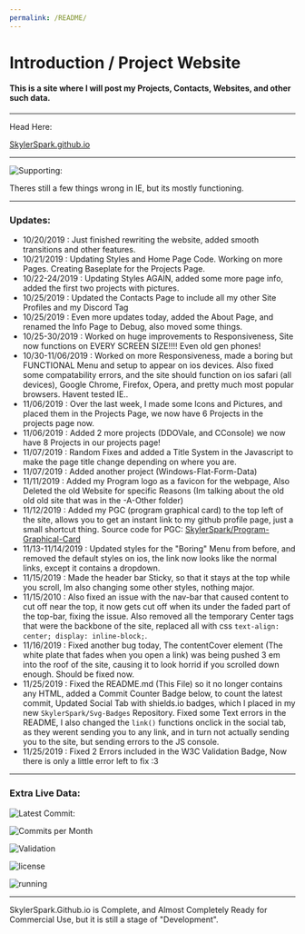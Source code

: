 ```yaml
---
permalink: /README/
---
```


# Introduction / Project Website
#### This is a site where I will post my Projects, Contacts, Websites, and other such data.

***

Head Here:

[SkylerSpark.github.io](https://skylerspark.github.io)

***

![Supporting:](https://raw.githubusercontent.com/skylerspark/Svg-Badges/master/supporting.svg?sanitize=true)

Theres still a few things wrong in IE, but its mostly functioning.

***

### Updates:

* 10/20/2019 : Just finished rewriting the website, added smooth transitions and other features.
* 10/21/2019 : Updating Styles and Home Page Code. Working on more Pages. Creating Baseplate for the Projects Page.
* 10/22-24/2019 : Updating Styles AGAIN, added some more page info, added the first two projects with pictures.
* 10/25/2019 : Updated the Contacts Page to include all my other Site Profiles and my Discord Tag
* 10/25/2019 : Even more updates today, added the About Page, and renamed the Info Page to Debug, also moved some things.
* 10/25-30/2019 : Worked on huge improvements to Responsiveness, Site now functions on EVERY SCREEN SIZE!!!! Even old gen phones!
* 10/30-11/06/2019 : Worked on more Responsiveness, made a boring but FUNCTIONAL Menu and setup to appear on ios devices. Also fixed some compatability errors, and the site should function on ios safari (all devices), Google Chrome, Firefox, Opera, and pretty much most popular browsers. Havent tested IE..
* 11/06/2019 : Over the last week, I made some Icons and Pictures, and placed them in the Projects Page, we now have 6 Projects in the projects page now.
* 11/06/2019 : Added 2 more projects (DDOVale, and CConsole) we now have 8 Projects in our projects page!
* 11/07/2019 : Random Fixes and added a Title System in the Javascript to make the page title change depending on where you are.
* 11/07/2019 : Added another project (Windows-Flat-Form-Data)
* 11/11/2019 : Added my Program logo as a favicon for the webpage, Also Deleted the old Website for specific Reasons (Im talking about the old old old site that was in the -A-Other folder)
* 11/12/2019 : Added my PGC (program graphical card) to the top left of the site, allows you to get an instant link to my github profile page, just a small shortcut thing. Source code for PGC: [SkylerSpark/Program-Graphical-Card](https://github.com/skylerspark/Program-Graphical-Card)
* 11/13-11/14/2019 : Updated styles for the "Boring" Menu from before, and removed the default styles on ios, the link now looks like the normal links, except it contains a dropdown.
* 11/15/2019 : Made the header bar Sticky, so that it stays at the top while you scroll, Im also changing some other styles, nothing major.
* 11/15/2010 : Also fixed an issue with the nav-bar that caused content to cut off near the top, it now gets cut off when its under the faded part of the top-bar, fixing the issue. Also removed all the temporary Center tags that were the backbone of the site, replaced all with css `text-align: center; display: inline-block;`.
* 11/16/2019 : Fixed another bug today, The contentCover element (The white plate that fades when you open a link) was being pushed 3 em into the roof of the site, causing it to look horrid if you scrolled down enough. Should be fixed now.
* 11/25/2019 : Fixed the README.md (This File) so it no longer contains any HTML, added a Commit Counter Badge below, to count the latest commit, Updated Social Tab with shields.io badges, which I placed in my new `SkylerSpark/Svg-Badges` Repository. Fixed some Text errors in the README, I also changed the `link()` functions onclick in the social tab, as they werent sending you to any link, and in turn not actually sending you to the site, but sending errors to the JS console.
* 11/25/2019 : Fixed 2 Errors included in the W3C Validation Badge, Now there is only a little error left to fix :3
  
***

### Extra Live Data:

![Latest Commit:](https://img.shields.io/github/last-commit/skylerspark/skylerspark.github.io?color=success)

![Commits per Month](https://img.shields.io/github/commit-activity/m/skylerspark/skylerspark.github.io?color=Success&label=Average%20Commits%20per%20Month&logo=Github)

![Validation](https://img.shields.io/w3c-validation/html?color=critical&label=W3C%20Validation%3A%20&logo=javascript&preset=HTML%2C%20SVG%201.1%2C%20MathML%203.0&targetUrl=https%3A%2F%2Fskylerspark.github.io)

![license](https://img.shields.io/github/license/skylerspark/skylerspark.github.io?logo=github&label=License)

![running](https://img.shields.io/website?down_color=Critical&down_message=Not%20Running&label=SkylerSpark.Github.io&up_color=Success&up_message=Running&url=https%3A%2F%2Fskylerspark.github.io)

***

SkylerSpark.Github.io is Complete, and Almost Completely Ready for Commercial Use, but it is still a stage of "Development".
